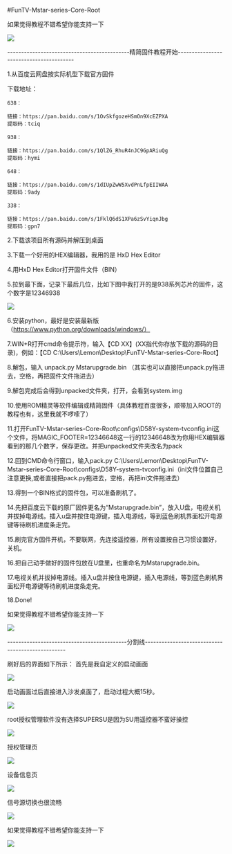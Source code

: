#FunTV-Mstar-series-Core-Root

如果觉得教程不错希望你能支持一下

![](https://github.com/283330601/FunTV-Mstar-series-Core-Root/blob/master/image/8.png)  


--------------------------------------------精简固件教程开始----------------------------------------

1.从百度云网盘按实际机型下载官方固件

  下载地址：
  
    638：
    
    链接：https://pan.baidu.com/s/1OvSkfgozeHSmOn9XcEZPXA
    提取码：tciq
    
    938：
    
    链接：https://pan.baidu.com/s/1QlZG_RhuR4nJC9GpARiuQg
    提取码：hymi
    
    648：
    
    链接：https://pan.baidu.com/s/1dIUpZwW5XvdPnLfpEIIWAA
    提取码：9ady
    
    338：
    
    链接：https://pan.baidu.com/s/1FklQ6dS1XPa6zSvYiqnJbg
    提取码：gpn7

2.下载该项目所有源码并解压到桌面

3.下载一个好用的HEX编辑器，我用的是 HxD Hex Editor

4.用HxD Hex Editor打开固件文件（BIN）

5.拉到最下面，记录下最后几位，比如下图中我打开的是938系列芯片的固件，这个数字是12346938

![](https://github.com/283330601/FunTV-Mstar-series-Core-Root/blob/master/image/7.png)  

6.安装python，最好是安装最新版（https://www.python.org/downloads/windows/）

7.WIN+R打开cmd命令提示符，输入【CD XX】(XX指代你存放下载的源码的目录)，例如：【CD C:\Users\Lemon\Desktop\FunTV-Mstar-series-Core-Root】

8.解包，输入 unpack.py Mstarupgrade.bin （其实也可以直接把unpack.py拖进去，空格，再把固件文件拖进去）

9.解包完成后会得到unpacked文件夹，打开，会看到system.img

10.使用ROM精灵等软件编辑或精简固件（具体教程百度很多，顺带加入ROOT的教程也有，这里我就不啰嗦了）

11.打开FunTV-Mstar-series-Core-Root\configs\D58Y-system-tvconfig.ini这个文件，将MAGIC_FOOTER=12346648这一行的12346648改为你用HEX编辑器看到的那几个数字，保存更改。并把unpacked文件夹改名为pack

12.回到CMD命令行窗口，输入pack.py C:\Users\Lemon\Desktop\FunTV-Mstar-series-Core-Root\configs\D58Y-system-tvconfig.ini（ini文件位置自己注意更换,或者直接把pack.py拖进去，空格，再把ini文件拖进去）

13.得到一个BIN格式的固件包，可以准备刷机了。

14.先把百度云下载的原厂固件更名为“Mstarupgrade.bin”，放入U盘，电视关机并拔掉电源线。插入u盘并按住电源键，插入电源线，等到蓝色刷机界面松开电源键等待刷机进度条走完。

15.刷完官方固件开机，不要联网，先连接遥控器，所有设置按自己习惯设置好，关机。

16.把自己动手做好的固件包放在U盘里，也重命名为Mstarupgrade.bin。

17.电视关机并拔掉电源线。插入u盘并按住电源键，插入电源线，等到蓝色刷机界面松开电源键等待刷机进度条走完。

18.Done!

如果觉得教程不错希望你能支持一下

![](https://github.com/283330601/FunTV-Mstar-series-Core-Root/blob/master/image/8.png)  


-------------------------------------------分割线-------------------------------------------------

刷好后的界面如下所示：
首先是我自定义的启动画面

![](https://github.com/283330601/FunTV-Mstar-series-Core-Root/blob/master/image/1.jpg)  

启动画面过后直接进入沙发桌面了，启动过程大概15秒。

![](https://github.com/283330601/FunTV-Mstar-series-Core-Root/blob/master/image/2.jpg)  

root授权管理软件没有选择SUPERSU是因为SU用遥控器不蛮好操控

![](https://github.com/283330601/FunTV-Mstar-series-Core-Root/blob/master/image/3.jpg)  

授权管理页

![](https://github.com/283330601/FunTV-Mstar-series-Core-Root/blob/master/image/4.jpg)  

设备信息页

![](https://github.com/283330601/FunTV-Mstar-series-Core-Root/blob/master/image/5.jpg)  

信号源切换也很流畅

![](https://github.com/283330601/FunTV-Mstar-series-Core-Root/blob/master/image/6.jpg)  

如果觉得教程不错希望你能支持一下

![](https://github.com/283330601/FunTV-Mstar-series-Core-Root/blob/master/image/8.png)  



